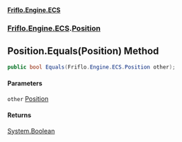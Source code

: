 #### [Friflo.Engine.ECS](index.md 'index')
### [Friflo.Engine.ECS](Friflo.Engine.ECS.md 'Friflo.Engine.ECS').[Position](Position.md 'Friflo.Engine.ECS.Position')

## Position.Equals(Position) Method

```csharp
public bool Equals(Friflo.Engine.ECS.Position other);
```
#### Parameters

<a name='Friflo.Engine.ECS.Position.Equals(Friflo.Engine.ECS.Position).other'></a>

`other` [Position](Position.md 'Friflo.Engine.ECS.Position')

#### Returns
[System.Boolean](https://docs.microsoft.com/en-us/dotnet/api/System.Boolean 'System.Boolean')